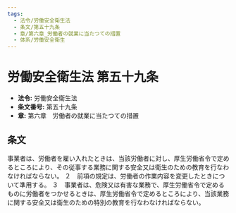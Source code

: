 ```yaml
---
tags:
  - 法令/労働安全衛生法
  - 条文/第五十九条
  - 章/第六章_労働者の就業に当たつての措置
  - 体系/労働安全衛生
---
```

# 労働安全衛生法 第五十九条

- **法令:** 労働安全衛生法
- **条文番号:** 第五十九条
- **章:** 第六章　労働者の就業に当たつての措置

## 条文
事業者は、労働者を雇い入れたときは、当該労働者に対し、厚生労働省令で定めるところにより、その従事する業務に関する安全又は衛生のための教育を行なわなければならない。
２　前項の規定は、労働者の作業内容を変更したときについて準用する。
３　事業者は、危険又は有害な業務で、厚生労働省令で定めるものに労働者をつかせるときは、厚生労働省令で定めるところにより、当該業務に関する安全又は衛生のための特別の教育を行なわなければならない。

